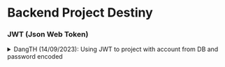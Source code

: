 # Backend Project Destiny

### JWT (Json Web Token)


<details>
<summary>
DangTH (14/09/2023): Using JWT to project with account from DB and password encoded</summary>
<br>

Data request to `http://localhost:8080/oauth/login` : 

``` js
{
    "email": "dangthpc04349@fpt.edu.vn",
    "password": "dangth"	// password before encode
}
```

Data response from `http://localhost:8080/oauth/login` (JWT valid for 5 hours): 
```js
{
    "name": "Trần Hữu Đang",
    "roles": [
        {
            "authority": "ROLE_ADMIN"
        }
    ],
    "token": "eyJ0eXAiOiJKV1QiLCJhbGciOiJIUzI1NiJ9.eyJzdWIiOiJkYW5ndGhwYzA0MzQ5QGZwdC5lZHUudm4iLCJyb2xlcyI6WyJST0xFX0FETUlOIl0sImV4cCI6MTY5NDY1MjU5M30.-V11gKKHmUAgqJNMWZ-1qwHx_tSAT7xvyaCwhn87OBI",
    "refreshToken": "eyJ0eXAiOiJKV1QiLCJhbGciOiJIUzI1NiJ9.eyJzdWIiOiJkYW5ndGhwYzA0MzQ5QGZwdC5lZHUudm4iLCJleHAiOjE2OTQ2NTI1OTN9.8RYyL9LXwhdKxPZf2GlsudErkNIqSLMhBy8ONsjQHFk"
}
```
</details>